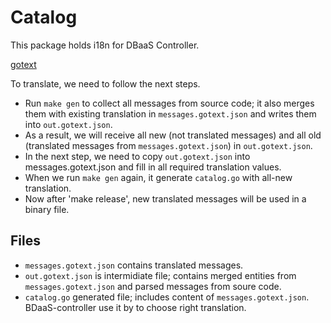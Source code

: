 # Catalog

This package holds i18n for DBaaS Controller.

[gotext](https://pkg.go.dev/golang.org/x/text@v0.3.3/cmd/gotext?tab=doc)

To translate, we need to follow the next steps.

- Run `make gen` to collect all messages from source code; it also merges them with existing translation in `messages.gotext.json` and writes them into `out.gotext.json`.
- As a result, we will receive all new (not translated messages) and all old (translated messages from `messages.gotext.json`) in `out.gotext.json`.
- In the next step, we need to copy `out.gotext.json` into messages.gotext.json and fill in all required translation values.
- When we run `make gen` again, it generate `catalog.go` with all-new translation.
- Now after 'make release', new translated messages will be used in a binary file.

## Files

- `messages.gotext.json` contains translated messages.
- `out.gotext.json` is intermidiate file; contains merged entities from `messages.gotext.json` and parsed messages from soure code.
- `catalog.go` generated file; includes content of `messages.gotext.json`. BDaaS-controller use it by to choose right translation.
